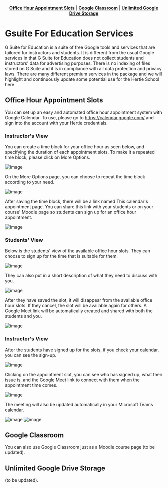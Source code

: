 <p align="center">
<b><a href="#office-hour-appointment-slots">Office Hour Appointment Slots</a></b>
|
<b><a href="#google-classroom">Google Classroom</a></b>
|
<b><a href="#unlimited-google-drive">Unlimited Google Drive Storage</a></b>
</p>


# Gsuite For Education Services 

G Suite for Education is a suite of free Google tools and services that are tailored for instructors and students. It is different from the usual Google services in that G Suite for Education does not collect students and instructors' data for advertising purposes. There is no indexing of files stored on G Suite and it is in compliance with all data protection and privacy laws. There are many different premium services in the package and we will highlight and continuously update some potential use for the Hertie School here.

## Office Hour Appointment Slots

You can set up an easy and automated office hour appointment system with Google Calendar. To use, please go to https://calendar.google.com/ and sign into the account with your Hertie credentials. 

### Instructor's View

You can create a time block for your office hour as seen below, and specifying the duration of each appointment slots. To make it a repeated time block, please click on More Options. 

![image](./assets/appointment/1.png)

On the More Options page, you can choose to repeat the time block according to your need. 

![image](./assets/appointment/2.png)

After saving the time block, there will be a link named This calendar's appointment page. You can share this link with your students or on your course' Moodle page so students can sign up for an office hour appointment. 

![image](./assets/appointment/3.png)

### Students' View

Below is the students' view of the available office hour slots. They can choose to sign up for the time that is suitable for them. 

![image](./assets/appointment/6.png)

They can also put in a short description of what they need to discuss with you. 

![image](./assets/appointment/7.png)

After they have saved the slot, it will disappear from the available office hour slots. If they cancel, the slot will be available again for others. A Google Meet link will be automatically created and shared with both the students and you. 

![image](./assets/appointment/8.png)

### Instructor's View

After the students have signed up for the slots, if you check your calendar, you can see the sign-up. 

![image](./assets/appointment/9.png)

Clicking on the appointment slot, you can see who has signed up, what their issue is, and the Google Meet link to connect with them when the appointment time comes. 

![image](./assets/appointment/10.png)

The meeting will also be updated automatically in your Microsoft Teams calendar.

![image](./assets/appointment/11.png)
![image](./assets/appointment/12.png)

## Google Classroom

You can also use Google Classroom just as a Moodle course page (to be updated).

## Unlimited Google Drive Storage

(to be updated).